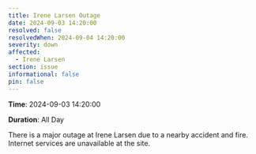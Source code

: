 ```yaml
---
title: Irene Larsen Outage
date: 2024-09-03 14:20:00
resolved: false
resolvedWhen: 2024-09-04 14:20:00
severity: down
affected:
  - Irene Larsen
section: issue
informational: false
pin: false
---
```


**Time**: 2024-09-03 14:20:00

**Duration**: All Day

There is a major outage at Irene Larsen due to a nearby accident and fire. Internet services are unavailable at the site.

